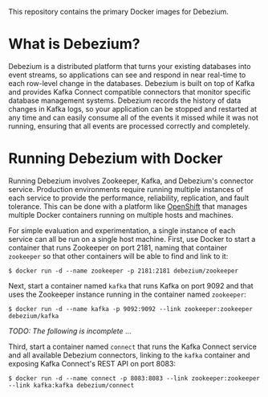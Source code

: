 This repository contains the primary Docker images for Debezium.

# What is Debezium?

Debezium is a distributed platform that turns your existing databases into event streams, so applications can see and respond in near real-time to each row-level change in the databases. Debezium is built on top of Kafka and provides Kafka Connect compatible connectors that monitor specific database management systems. Debezium records the history of data changes in Kafka logs, so your application can be stopped and restarted at any time and can easily consume all of the events it missed while it was not running, ensuring that all events are processed correctly and completely.

# Running Debezium with Docker

Running Debezium involves Zookeeper, Kafka, and Debezium's connector service. Production environments require running multiple instances of each service to provide the performance, reliability, replication, and fault tolerance. This can be done with a platform like [OpenShift](https://www.openshift.com) that manages multiple Docker containers running on multiple hosts and machines. 

For simple evaluation and experimentation, a single instance of each service can all be run on a single host machine. First, use Docker to start a container that runs Zookeeper on port 2181, naming that container `zookeeper` so that other containers will be able to find and link to it:

    $ docker run -d --name zookeeper -p 2181:2181 debezium/zookeeper

Next, start a container named `kafka` that runs Kafka on port 9092 and that uses the Zookeeper instance running in the container named `zookeeper`:

    $ docker run -d --name kafka -p 9092:9092 --link zookeeper:zookeeper debezium/kafka

*TODO: The following is incomplete* ...

Third, start a container named `connect` that runs the Kafka Connect service and all available Debezium connectors, linking to the `kafka` container and exposing Kafka Connect's REST API on port 8083:

    $ docker run -d --name connect -p 8083:8083 --link zookeeper:zookeeper --link kafka:kafka debezium/connect

